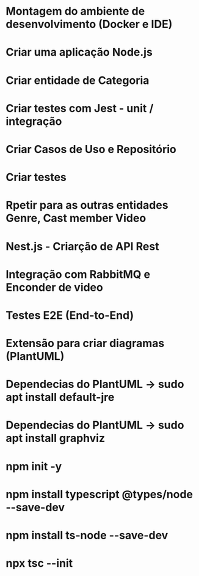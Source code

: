# Montagem do ambiente de desenvolvimento (Docker e IDE)
# Criar uma aplicação Node.js
# Criar entidade de Categoria
# Criar testes com Jest - unit / integração
# Criar Casos de Uso e Repositório
# Criar testes

# Rpetir para as outras entidades Genre, Cast member Video

# Nest.js - Criarção de API Rest
# Integração com RabbitMQ e Enconder de video
# Testes E2E (End-to-End)


# Extensão para criar diagramas (PlantUML)
# Dependecias do PlantUML -> sudo apt install default-jre
# Dependecias do PlantUML -> sudo apt install graphviz
# npm init -y
# npm install typescript @types/node --save-dev
# npm install ts-node --save-dev
# npx tsc --init